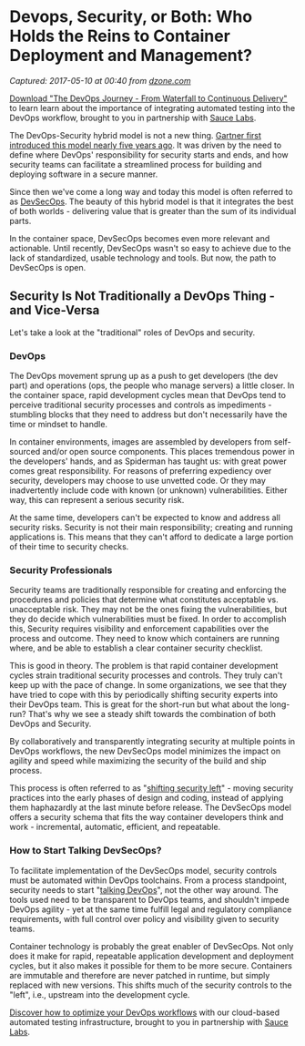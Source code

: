 # Devops, Security, or Both: Who Holds the Reins to Container Deployment and Management?

_Captured: 2017-05-10 at 00:40 from [dzone.com](https://dzone.com/articles/devops-security-or-both-who-holds-the-reins-to-con?edition=298034&utm_source=Daily%20Digest&utm_medium=email&utm_campaign=dd%202017-05-09)_

[Download "The DevOps Journey - From Waterfall to Continuous Delivery"](https://dzone.com/go?i=161130&u=http%3A%2F%2Finfo.saucelabs.com%2Fpaper-the-devops-journey.html%3Futm_campaign%3Ddevopsjourney%2Bwp%26utm_medium%3Dtextlink%26utm_source%3Ddzone-devops%26utm_content%3Darticle) to learn learn about the importance of integrating automated testing into the DevOps workflow, brought to you in partnership with [Sauce Labs](https://dzone.com/go?i=161130&u=http%3A%2F%2Finfo.saucelabs.com%2Fpaper-the-devops-journey.html%3Futm_campaign%3Ddevopsjourney%2Bwp%26utm_medium%3Dtextlink%26utm_source%3Ddzone-devops%26utm_content%3Darticle).

The DevOps-Security hybrid model is not a new thing. [Gartner first introduced this model nearly five years ago](https://www.gartner.com/doc/1896617/devopssec-creating-agile-triangle). It was driven by the need to define where DevOps' responsibility for security starts and ends, and how security teams can facilitate a streamlined process for building and deploying software in a secure manner.

Since then we've come a long way and today this model is often referred to as [DevSecOps](http://info.aquasec.com/gartner-devsecops-devops-security-report). The beauty of this hybrid model is that it integrates the best of both worlds - delivering value that is greater than the sum of its individual parts.

In the container space, DevSecOps becomes even more relevant and actionable. Until recently, DevSecOps wasn't so easy to achieve due to the lack of standardized, usable technology and tools. But now, the path to DevSecOps is open.

## **Security Is Not Traditionally a DevOps Thing - and Vice-Versa**

Let's take a look at the "traditional" roles of DevOps and security.

### **DevOps**

The DevOps movement sprung up as a push to get developers (the dev part) and operations (ops, the people who manage servers) a little closer. In the container space, rapid development cycles mean that DevOps tend to perceive traditional security processes and controls as impediments - stumbling blocks that they need to address but don't necessarily have the time or mindset to handle.

In container environments, images are assembled by developers from self-sourced and/or open source components. This places tremendous power in the developers' hands, and as Spiderman has taught us: with great power comes great responsibility. For reasons of preferring expediency over security, developers may choose to use unvetted code. Or they may inadvertently include code with known (or unknown) vulnerabilities. Either way, this can represent a serious security risk.

At the same time, developers can't be expected to know and address all security risks. Security is not their main responsibility; creating and running applications is. This means that they can't afford to dedicate a large portion of their time to security checks.

### **Security Professionals**

Security teams are traditionally responsible for creating and enforcing the procedures and policies that determine what constitutes acceptable vs. unacceptable risk. They may not be the ones fixing the vulnerabilities, but they do decide which vulnerabilities must be fixed. In order to accomplish this, Security requires visibility and enforcement capabilities over the process and outcome. They need to know which containers are running where, and be able to establish a clear container security checklist.

This is good in theory. The problem is that rapid container development cycles strain traditional security processes and controls. They truly can't keep up with the pace of change. In some organizations, we see that they have tried to cope with this by periodically shifting security experts into their DevOps team. This is great for the short-run but what about the long-run? That's why we see a steady shift towards the combination of both DevOps and Security.

By collaboratively and transparently integrating security at multiple points in DevOps workflows, the new DevSecOps model minimizes the impact on agility and speed while maximizing the security of the build and ship process.

This process is often referred to as "[shifting security left](https://www.safaribooksonline.com/library/view/devopssec/9781491971413/ch03.html)" - moving security practices into the early phases of design and coding, instead of applying them haphazardly at the last minute before release. The DevSecOps model offers a security schema that fits the way container developers think and work - incremental, automatic, efficient, and repeatable.

### **How to Start Talking DevSecOps?**

To facilitate implementation of the DevSecOps model, security controls must be automated within DevOps toolchains. From a process standpoint, security needs to start "[talking DevOps](http://blog.aquasec.com/devops-terms-security-pros-need-to-know)", not the other way around. The tools used need to be transparent to DevOps teams, and shouldn't impede DevOps agility - yet at the same time fulfill legal and regulatory compliance requirements, with full control over policy and visibility given to security teams.

Container technology is probably the great enabler of DevSecOps. Not only does it make for rapid, repeatable application development and deployment cycles, but it also makes it possible for them to be more secure. Containers are immutable and therefore are never patched in runtime, but simply replaced with new versions. This shifts much of the security controls to the "left", i.e., upstream into the development cycle.

[Discover how to optimize your DevOps workflows](https://dzone.com/go?i=161129&u=http%3A%2F%2Finfo.saucelabs.com%2Fpaper-the-devops-journey.html%3Futm_campaign%3Ddevopsjourney%2Bwp%26utm_medium%3Dtextlink%26utm_source%3Ddzone-devops%26utm_content%3Darticle) with our cloud-based automated testing infrastructure, brought to you in partnership with [Sauce Labs](https://dzone.com/go?i=161129&u=http%3A%2F%2Finfo.saucelabs.com%2Fpaper-the-devops-journey.html%3Futm_campaign%3Ddevopsjourney%2Bwp%26utm_medium%3Dtextlink%26utm_source%3Ddzone-devops%26utm_content%3Darticle).
